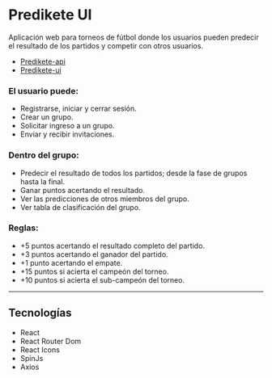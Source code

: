 # Predikete UI

Aplicación web para torneos de fútbol donde los usuarios pueden predecir el resultado de los partidos y competir con otros usuarios.

* [Predikete-api](https://github.com/Edkiri/predikete-api)
* [Predikete-ui](https://github.com/Edkiri/predikete-ui)

### El usuario puede:
* Registrarse, iniciar y cerrar sesión.
* Crear un grupo.
* Solicitar ingreso a un grupo. 
* Enviar y recibir invitaciones.

### Dentro del grupo:
* Predecir el resultado de todos los partidos; desde la fase de grupos hasta la final.
* Ganar puntos acertando el resultado.
* Ver las predicciones de otros miembros del grupo.
* Ver tabla de clasificación del grupo.

### Reglas:
* +5 puntos acertando el resultado completo del partido.
* +3 puntos acertando el ganador del partido.
* +1 punto acertando el empate.
* +15 puntos si acierta el campeón del torneo.
* +10 puntos si acierta el sub-campeón del torneo.
---
## Tecnologías
* React
* React Router Dom
* React Icons
* SpinJs
* Axios
